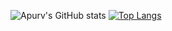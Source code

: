 ![Apurv's GitHub stats](https://github-readme-stats.vercel.app/api?username=seiryuu002&show_icons=true&theme=dark)      [![Top Langs](https://github-readme-stats.vercel.app/api/top-langs/?username=seiryuu002&hide=jupyter%20notebook&layout=compact&theme=dark&langs_count=8)](https://github.com/seiryuu002/github-readme-stats)
